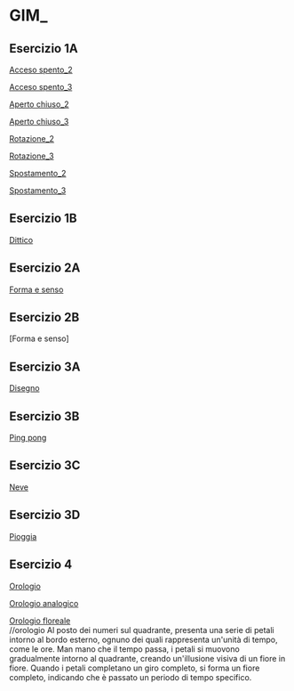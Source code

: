 # GIM_

## Esercizio 1A
[Acceso spento_2](Esercizio_1A/acceso_spento_2.html)

[Acceso spento_3](Esercizio_1A/acceso_spento_3.html)  

[Aperto chiuso_2](Esercizio_1A/aperto_chiuso_2.html)  

[Aperto chiuso_3](Esercizio_1A/aperto_chiuso_3.html)   

[Rotazione_2](Esercizio_1A/rotazione_2.html)  

[Rotazione_3](Esercizio_1A/rotazione_3.html)  

[Spostamento_2](Esercizio_1A/spostamento_2.html)  

[Spostamento_3](Esercizio_1A/spostamento_3.html)  

## Esercizio 1B
[Dittico](https://ariannaaprosio.github.io/GIM_/Esercizio_1B/template/indexA.html)

## Esercizio 2A
[Forma e senso](https://ariannaaprosio.github.io/GIM_/Esercizio_2A/index.html)

## Esercizio 2B
[Forma e senso]

## Esercizio 3A
[Disegno](https://ariannaaprosio.github.io/GIM_/Esercizio_3/1_disegno/index.html)

## Esercizio 3B
[Ping pong](https://ariannaaprosio.github.io/GIM_/Esercizio_3/2_pong/index.html)

## Esercizio 3C
[Neve](https://ariannaaprosio.github.io/GIM_/Esercizio_3/3_neve/index.html)

## Esercizio 3D
[Pioggia](https://ariannaaprosio.github.io/GIM_/Esercizio_3/4_pioggia/index.html)

## Esercizio 4
[Orologio](https://ariannaaprosio.github.io/GIM_/Esercizio_4/1_orologio/index.html)

[Orologio analogico](https://ariannaaprosio.github.io/GIM_/Esercizio_4/3_orologio_analogico/index.html)

[Orologio floreale](https://ariannaaprosio.github.io/GIM_/Esercizio_4/2_orologio_digitale/index.html)    
//orologio Al posto dei numeri sul quadrante, presenta una serie di petali intorno al bordo esterno, ognuno dei quali rappresenta un'unità di tempo, come le ore.  Man mano che il tempo passa, i petali si muovono gradualmente intorno al quadrante, creando un'illusione visiva di un fiore in fiore. Quando i petali completano un giro completo, si forma un fiore completo, indicando che è passato un periodo di tempo specifico.
